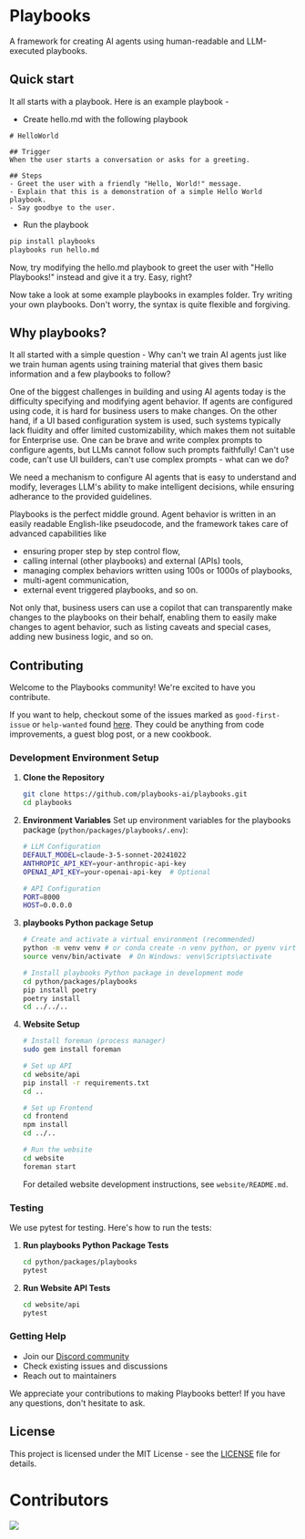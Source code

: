 # Playbooks
A framework for creating AI agents using human-readable and LLM-executed playbooks.

## Quick start

It all starts with a playbook. Here is an example playbook -

- Create hello.md with the following playbook

```
# HelloWorld

## Trigger
When the user starts a conversation or asks for a greeting.

## Steps
- Greet the user with a friendly "Hello, World!" message.
- Explain that this is a demonstration of a simple Hello World playbook.
- Say goodbye to the user.
```

- Run the playbook

```bash
pip install playbooks
playbooks run hello.md
```

Now, try modifying the hello.md playbook to greet the user with "Hello Playbooks!" instead and give it a try. Easy, right?

Now take a look at some example playbooks in examples folder. Try writing your own playbooks. Don't worry, the syntax is quite flexible and forgiving.

## Why playbooks?

It all started with a simple question - Why can't we train AI agents just like we train human agents using training material that gives them basic information and a few playbooks to follow?

One of the biggest challenges in building and using AI agents today is the difficulty specifying and modifying agent behavior. If agents are configured using code, it is hard for business users to make changes. On the other hand, if a UI based configuration system is used, such systems typically lack fluidity and offer limited customizability, which makes them not suitable for Enterprise use. One can be brave and write complex prompts to configure agents, but LLMs cannot follow such prompts faithfully! Can't use code, can't use UI builders, can't use complex prompts - what can we do?

We need a mechanism to configure AI agents that is easy to understand and modify, leverages LLM's ability to make intelligent decisions, while ensuring adherance to the provided guidelines.

Playbooks is the perfect middle ground. Agent behavior is written in an easily readable English-like pseudocode, and the framework takes care of advanced capabilities like 
- ensuring proper step by step control flow, 
- calling internal (other playbooks) and external (APIs) tools, 
- managing complex behaviors written using 100s or 1000s of playbooks, 
- multi-agent communication, 
- external event triggered playbooks, and so on. 

Not only that, business users can use a copilot that can transparently make changes to the playbooks on their behalf, enabling them to easily make changes to agent behavior, such as listing caveats and special cases, adding new business logic, and so on.

## Contributing

Welcome to the Playbooks community! We're excited to have you contribute. 

If you want to help, checkout some of the issues marked as `good-first-issue` or `help-wanted` found [here](https://github.com/playbooks-ai/playbooks/labels/good%20first%20issue). They could be anything from code improvements, a guest blog post, or a new cookbook.

### Development Environment Setup

1. **Clone the Repository**
   ```bash
   git clone https://github.com/playbooks-ai/playbooks.git
   cd playbooks
   ```

2. **Environment Variables**
   Set up environment variables for the playbooks package (`python/packages/playbooks/.env`):
   ```bash
   # LLM Configuration
   DEFAULT_MODEL=claude-3-5-sonnet-20241022
   ANTHROPIC_API_KEY=your-anthropic-api-key
   OPENAI_API_KEY=your-openai-api-key  # Optional

   # API Configuration
   PORT=8000
   HOST=0.0.0.0
   ```
3. **playbooks Python package Setup**
   ```bash
   # Create and activate a virtual environment (recommended)
   python -m venv venv # or conda create -n venv python, or pyenv virtualenv venv
   source venv/bin/activate  # On Windows: venv\Scripts\activate
   
   # Install playbooks Python package in development mode
   cd python/packages/playbooks
   pip install poetry
   poetry install
   cd ../../..
   ```

4. **Website Setup**
   ```bash
   # Install foreman (process manager)
   sudo gem install foreman
   
   # Set up API
   cd website/api
   pip install -r requirements.txt
   cd ..
   
   # Set up Frontend
   cd frontend
   npm install
   cd ../..

   # Run the website
   cd website
   foreman start
   ```

   For detailed website development instructions, see `website/README.md`.
   
### Testing

We use pytest for testing. Here's how to run the tests:

1. **Run playbooks Python Package Tests**
   ```bash
   cd python/packages/playbooks
   pytest
   ```

2. **Run Website API Tests**
   ```bash
   cd website/api
   pytest

### Getting Help

- Join our [Discord community](https://discord.com/channels/1320659147133423667/1320659147133423670)
- Check existing issues and discussions
- Reach out to maintainers

We appreciate your contributions to making Playbooks better! If you have any questions, don't hesitate to ask.

## License

This project is licensed under the MIT License - see the [LICENSE](LICENSE) file for details. 

# Contributors

<!-- ALL-CONTRIBUTORS-LIST:START - Do not remove or modify this section -->
<!-- prettier-ignore-start -->
<!-- markdownlint-disable -->

<!-- markdownlint-restore -->
<!-- prettier-ignore-end -->

<!-- ALL-CONTRIBUTORS-LIST:END -->

<a href="https://github.com/playbooks-ai/playbooks/graphs/contributors">
  <img src="https://contrib.rocks/image?repo=playbooks-ai/playbooks" />
</a>